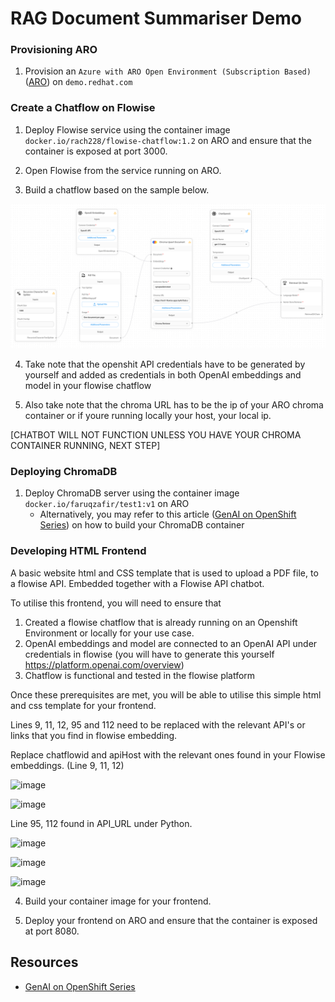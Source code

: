# RAG Document Summariser Demo

### Provisioning ARO

01. Provision an `Azure with ARO Open Environment (Subscription Based)` ([ARO](https://demo.redhat.com/catalog?search=aro&item=babylon-catalog-prod%2Fazure-gpte.open-environment-aro4-sub.prod)) on `demo.redhat.com`

### Create a Chatflow on Flowise

01. Deploy Flowise service using the container image `docker.io/rach228/flowise-chatflow:1.2` on ARO and ensure that the container is exposed at port 3000.

02. Open Flowise from the service running on ARO.

03. Build a chatflow based on the sample below.

![](flowise_sample.png)

04. Take note that the openshit API credentials have to be generated by yourself and added as credentials in both OpenAI embeddings and model in your flowise chatflow
   
05. Also take note that the chroma URL has to be the ip of your ARO chroma container or if youre running locally your host, your local ip.

[CHATBOT WILL NOT FUNCTION UNLESS YOU HAVE YOUR CHROMA CONTAINER RUNNING, NEXT STEP]

### Deploying ChromaDB

01. Deploy ChromaDB server using the container image `docker.io/faruqzafir/test1:v1` on ARO
    * Alternatively, you may refer to  this article ([GenAI on OpenShift Series](https://medium.com/@bjohns_49809/gen-ai-on-openshift-series-episode-3-e77b746d607e)) on how to build your ChromaDB       container

### Developing HTML Frontend

A basic website html and CSS template that is used to upload a PDF file, to a flowise API. Embedded together with a Flowise API chatbot. 

To utilise this frontend, you will need to ensure that
01.  Created a flowise chatflow that is already running on an Openshift Environment or locally for your use case.
02.  OpenAI embeddings and model are connected to an OpenAI API under credentials in flowise (you will have to generate this yourself https://platform.openai.com/overview)
03.  Chatflow is functional and tested in the flowise platform

Once these prerequisites are met, you will be able to utilise this simple html and css template for your frontend.

Lines 9, 11, 12, 95 and 112 need to be replaced with the relevant API's or links that you find in flowise embedding.

Replace chatflowid and apiHost with the relevant ones found in your Flowise embeddings. (Line 9, 11, 12)

![image](https://github.com/fzafir66/flowise/assets/159418607/12f2f6e1-c528-4b6b-ba2b-fbe9346fc671)


![image](https://github.com/fzafir66/flowise/assets/159418607/5d6d6064-b4e7-4805-80c9-3f12d8f384c0)

Line 95, 112 found in API_URL under Python.


![image](https://github.com/fzafir66/flowise/assets/159418607/4dcabe45-c728-4333-87fe-d801948c0df7)

![image](https://github.com/fzafir66/flowise/assets/159418607/bc95a1d1-2acb-40c0-9c69-8d72fe9c954e)


![image](https://github.com/fzafir66/flowise/assets/159418607/2f085128-ee54-4d44-adb7-0caf851b5572)

04. Build your container image for your frontend.

05. Deploy your frontend on ARO and ensure that the container is exposed at port 8080.


## Resources

* [GenAI on OpenShift Series](https://medium.com/@bjohns_49809/gen-ai-on-openshift-series-episode-3-e77b746d607e)
